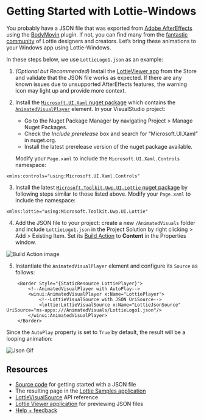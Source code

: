 # Getting Started with Lottie-Windows

You probably have a JSON file that was exported from [Adobe AfterEffects](https://www.adobe.com/products/aftereffects.html) using the [BodyMovin](https://aescripts.com/bodymovin/) plugin. If not, you can find many from the [fantastic community](https://lottiefiles.com/) of Lottie designers and creators. Let’s bring these animations to your Windows app using Lottie-Windows.

In these steps below, we use `LottieLogo1.json` as an example:

1. _(Optional but Recommended)_ Install the [LottieViewer app](https://www.microsoft.com/p/lottie-viewer/9p7x9k692tmw) from the Store and validate that the JSON file works as expected. If there are any known issues due to unsupported AfterEffects features, the warning icon may light up and provide more context.  

2. Install the [`Microsoft.UI.Xaml` nuget package](https://www.nuget.org/packages/Microsoft.UI.Xaml/) which contains the [`AnimatedVisualPlayer`](https://docs.microsoft.com/en-us/uwp/api/microsoft.ui.xaml.controls.animatedvisualplayer) element. In your VisualStudio project:
    * Go to the Nuget Package Manager by navigating Project > Manage Nuget Packages.
    * Check the _Include prerelease_ box and search for “Microsoft.UI.Xaml” in nuget.org.
    * Install the latest prerelease version of the nuget package available.

    Modify your `Page.xaml` to include the `Microsoft.UI.Xaml.Controls` namespace:

```xaml
xmlns:controls="using:Microsoft.UI.Xaml.Controls"
```

3. Install the latest [`Microsoft.Toolkit.Uwp.UI.Lottie` nuget package](https://www.nuget.org/packages/Microsoft.Toolkit.Uwp.UI.Lottie/) by following steps similar to those listed above. Modify your `Page.xaml` to include the namespace:

```xaml
xmlns:lottie="using:Microsoft.Toolkit.Uwp.UI.Lottie"
```

4. Add the JSON file to your project: create a new  `/AnimatedVisuals` folder and include `LottieLogo1.json` in the Project Solution by right clicking > Add > Existing Item. Set its [Build Action](https://docs.microsoft.com/visualstudio/ide/build-actions) to **Content** in the Properties window.

![Build Action image](../resources/images/Animations/Lottie/LottieDocs_BuildAction.png)

5. Instantiate the `AnimatedVisualPlayer` element and configure its `Source` as follows:

```xaml
    <Border Style="{StaticResource LottiePlayer}">
        <!--AnimatedVisualPlayer with AutoPlay-->
        <winui:AnimatedVisualPlayer x:Name="LottiePlayer">
            <!--LottieVisualSource with JSON UriSource-->
            <lottie:LottieVisualSource x:Name="LottieJsonSource" UriSource="ms-appx:///AnimatedVisuals/LottieLogo1.json"/>
        </winui:AnimatedVisualPlayer>
    </Border>
```

Since the `AutoPlay` property is set to `True` by default, the result will be a looping animation:

![Json Gif](../resources/images/Animations/Lottie/LottieDocs_Autoplay.gif)

## Resources

* [Source code](https://github.com/windows-toolkit/Lottie-Windows/blob/master/samples/LottieSamples/Scenarios/JsonPage.xaml) for getting started with a JSON file
* The resulting page in the [Lottie Samples application](aka.ms/lottiesamples)
* [LottieVisualSource](https://docs.microsoft.com/dotnet/api/microsoft.toolkit.uwp.ui.lottie.lottievisualsource) API reference
* [Lottie Viewer application](https://www.microsoft.com/p/lottie-viewer/9p7x9k692tmw) for previewing JSON files
* [Help + feedback](https://github.com/windows-toolkit/Lottie-Windows/issues)